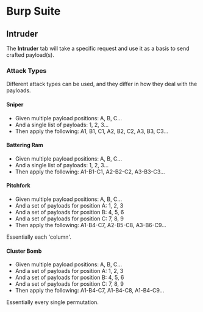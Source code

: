# Burp Suite

## Intruder

The **Intruder** tab will take a specific request and use it as a basis to send crafted payload(s).

### Attack Types

Different attack types can be used, and they differ in how they deal with the payloads.

#### Sniper

- Given multiple payload positions: A, B, C...
- And a single list of payloads: 1, 2, 3...
- Then apply the following: A1, B1, C1, A2, B2, C2, A3, B3, C3...

#### Battering Ram

- Given multiple payload positions: A, B, C...
- And a single list of payloads: 1, 2, 3...
- Then apply the following: A1-B1-C1, A2-B2-C2, A3-B3-C3...

#### Pitchfork

- Given multiple payload positions: A, B, C...
- And a set of payloads for position A: 1, 2, 3
- And a set of payloads for position B: 4, 5, 6
- And a set of payloads for position C: 7, 8, 9
- Then apply the following: A1-B4-C7, A2-B5-C8, A3-B6-C9...

Essentially each 'column'.

#### Cluster Bomb

- Given multiple payload positions: A, B, C...
- And a set of payloads for position A: 1, 2, 3
- And a set of payloads for position B: 4, 5, 6
- And a set of payloads for position C: 7, 8, 9
- Then apply the following: A1-B4-C7, A1-B4-C8, A1-B4-C9...

Essentially every single permutation.
